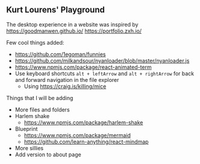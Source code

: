 ## Kurt Lourens' Playground

The desktop experience in a website was inspired by 
https://goodmanwen.github.io/
https://portfolio.zxh.io/

Few cool things added:
- https://github.com/1egoman/funnies
- https://github.com/milkandsour/nyanloader/blob/master/nyanloader.js
- https://www.npmjs.com/package/react-animated-term
- Use keyboard shortcuts `alt + leftArrow` and `alt + rightArrow` for back and forward navigation in the file explorer
  - Using https://craig.is/killing/mice

Things that I will be adding 
- More files and folders
- Harlem shake
  - https://www.npmjs.com/package/harlem-shake
- Blueprint
  - https://www.npmjs.com/package/mermaid
  - https://github.com/learn-anything/react-mindmap
- More sillies
- Add version to about page